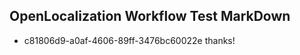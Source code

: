 ## OpenLocalization Workflow Test MarkDown
* c81806d9-a0af-4606-89ff-3476bc60022e thanks!

<!--HONumber=Sep16_HO1-->


